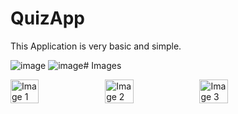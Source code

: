 # QuizApp
This Application is very basic and simple.

![image](https://github.com/KhanMubashshirAzeem/QuizApp/assets/123080070/1a903991-b494-422f-b099-9928e608b8f6)
![image](https://github.com/KhanMubashshirAzeem/QuizApp/assets/123080070/16df8f63-2e83-489b-90f0-0876824519d4)# Images

<div style="display: flex;">
    <img src="https://github.com/KhanMubashshirAzeem/QuizApp/assets/123080070/7e1b9585-7a45-4f44-9fee-4bee807e67ce" alt="Image 1" width="30%">
    <img src="https://github.com/KhanMubashshirAzeem/QuizApp/assets/123080070/8786cae8-0d52-4314-b0c0-408a79342ffe" alt="Image 2" width="30%">
    <img src="https://github.com/KhanMubashshirAzeem/QuizApp/assets/123080070/85bd6410-aa6e-49ef-89eb-2c6347fac0d3" alt="Image 3" width="30%">
</div>


